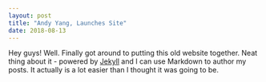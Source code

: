 ```yaml
---
layout: post
title: "Andy Yang, Launches Site"
date: 2018-08-13
---
```

Hey guys!
Well. Finally got around to putting this old website together. 
Neat thing about it - powered by [Jekyll](http://jekyllrb.com) 
and I can use Markdown to author my posts. 
It actually is a lot easier than I thought it was going to be.
